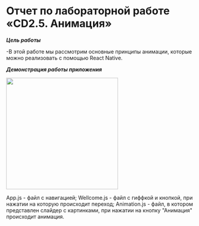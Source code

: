 # Отчет по лабораторной работе «CD2.5. Анимация»

***Цель работы***

-В этой работе мы рассмотрим основные принципы анимации, которые можно реализовать с помощью React Native. 

***Демонстрация работы приложения***

<img src="https://user-images.githubusercontent.com/90133237/165599872-04c8371e-3842-4d24-a180-dcd8154a4026.gif" width="300" />

App.js - файл с навигацией; Wellcome.js - файл с гиффкой и кнопкой, при нажатии на которую происходит переход; Animation.js - файл, в котором представлен слайдер с картинками, при нажатии на кнопку "Анимация" происходит анимация.
